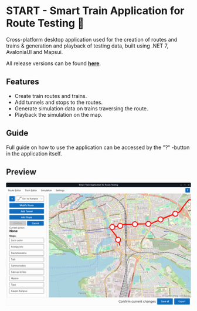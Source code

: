 # START - Smart Train Application for Route Testing 🚉

Cross-platform desktop application used for the creation of routes and trains & generation and playback of testing data,
built using .NET 7, AvaloniaUI and Mapsui.

All release versions can be found **[here](https://github.com/Teleste-Official/START/releases)**.

## Features

- Create train routes and trains.
- Add tunnels and stops to the routes.
- Generate simulation data on trains traversing the route.
- Playback the simulation on the map.

## Guide

Full guide on how to use the application can be accessed by the "?" -button in the application itself.

## Preview

![Preview of app](/Assets/application_preview.png)